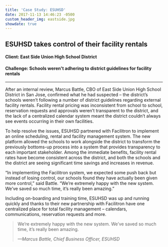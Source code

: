 ```yaml
---
title: 'Case Study: ESUHSD'
date: 2017-11-13 14:46:23 -0500
custom_header_img: eastside.jpg
showdate: true
---
```

## ESUHSD takes control of their facility rentals
#### Client: East Side Union High School District
#### Challenge: Schools weren't adhering to district guidelines for facility rentals

---

After an internal review, Marcus Battle, CBO of East Side Union High School District in San
Jose, confirmed what he had suspected – the district’s schools weren’t following a number
of district guidelines regarding external facility rentals. Facility rental pricing was inconsistent
from school to school, reservation requests and approvals weren’t transparent to the district,
and the lack of a centralized calendar system meant the district couldn’t always see events
occurring in their own facilities.

To help resolve the issues, ESUHSD partnered with Facilitron to implement an online
scheduling, rental and facility management system. The new platform allowed the schools to
work alongside the district to transform the previously bottoms-up process into a system that
provides transparency to each important stakeholder. Among the immediate benefits, facility
rental rates have become consistent across the district, and both the schools and the district
are seeing significant time savings and increases in revenue.

“In implementing the Facilitron system, we expected some push back but instead of losing
control, our schools found they have actually been given more control,” said Battle. “We’re
extremely happy with the new system. We’ve saved so much time, it’s really been amazing.”

Including on-boarding and training time, ESUHSD was up and running quickly and thanks to
their new partnership with Facilitron have one centralized place for total facility management
– calendars, communications, reservation requests and more.

> We’re extremely happy with the new system. We’ve saved so much time, it’s really been amazing.
>
> <cite>&mdash;Marcus Battle, Chief Business Officer, ESUHSD</cite>
